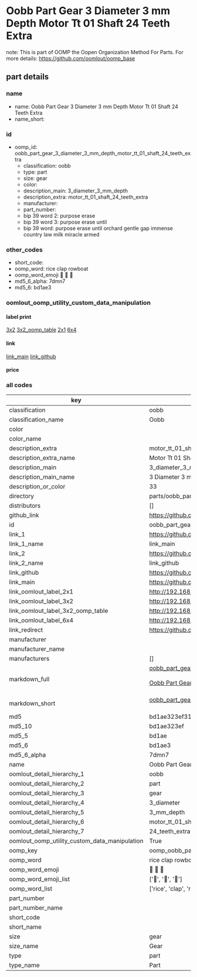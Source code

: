 # Oobb Part Gear 3 Diameter 3 mm Depth Motor Tt 01 Shaft 24 Teeth Extra  

note: This is part of OOMP the Oopen Organization Method For Parts. For more details: https://github.com/oomlout/oomp_base

##  part details
  







### name
* name: Oobb Part Gear 3 Diameter 3 mm Depth Motor Tt 01 Shaft 24 Teeth Extra
* name_short: 
### id
* oomp_id: oobb_part_gear_3_diameter_3_mm_depth_motor_tt_01_shaft_24_teeth_extra
  * classification: oobb
  * type: part
  * size: gear
  * color: 
  * description_main: 3_diameter_3_mm_depth
  * description_extra: motor_tt_01_shaft_24_teeth_extra
  * manufacturer: 
  * part_number: 
  * bip 39 word 2: purpose erase
  * bip 39 word 3: purpose erase until
  * bip 39 word: purpose erase until orchard gentle gap immense country law milk miracle armed

### other_codes
* short_code: 
* oomp_word: rice clap rowboat
* oomp_word_emoji :rice: :clap: :rowboat:
* md5_6_alpha: 7dmn7
* md5_6: bd1ae3






### oomlout_oomp_utility_custom_data_manipulation
#### label print
[3x2](http://192.168.1.245:1112/?label=oomp%207dmn7)
[3x2_oomp_table](http://192.168.1.108:1112/?label=oomp%207dmn7)
[2x1](http://192.168.1.242:1112/?label=oomp%207dmn7)
[6x4](http://192.168.1.55:1112/?label=oomp%207dmn7)    

#### link

[link_main](https://github.com/oomlout/oomlout_oomp_version_1_messy/tree/main/parts/oobb_part_gear_3_diameter_3_mm_depth_motor_tt_01_shaft_24_teeth_extra) [link_github](https://github.com/oomlout/oomlout_oomp_version_1_messy/tree/main/parts/oobb_part_gear_3_diameter_3_mm_depth_motor_tt_01_shaft_24_teeth_extra)                             

#### price







### all codes 
| key | value |  
| --- | --- |  
| classification | oobb |  
| classification_name | Oobb |  
| color |  |  
| color_name |  |  
| description_extra | motor_tt_01_shaft_24_teeth_extra |  
| description_extra_name | Motor Tt 01 Shaft 24 Teeth Extra |  
| description_main | 3_diameter_3_mm_depth |  
| description_main_name | 3 Diameter 3 mm Depth |  
| description_or_color | 33 |  
| directory | parts/oobb_part_gear_3_diameter_3_mm_depth_motor_tt_01_shaft_24_teeth_extra |  
| distributors | [] |  
| github_link | https://github.com/oomlout/oomlout_oomp_part_src/tree/main/parts/oobb_part_gear_3_diameter_3_mm_depth_motor_tt_01_shaft_24_teeth_extra |  
| id | oobb_part_gear_3_diameter_3_mm_depth_motor_tt_01_shaft_24_teeth_extra |  
| link_1 | https://github.com/oomlout/oomlout_oomp_version_1_messy/tree/main/parts/oobb_part_gear_3_diameter_3_mm_depth_motor_tt_01_shaft_24_teeth_extra |  
| link_1_name | link_main |  
| link_2 | https://github.com/oomlout/oomlout_oomp_version_1_messy/tree/main/parts/oobb_part_gear_3_diameter_3_mm_depth_motor_tt_01_shaft_24_teeth_extra |  
| link_2_name | link_github |  
| link_github | https://github.com/oomlout/oomlout_oomp_version_1_messy/tree/main/parts/oobb_part_gear_3_diameter_3_mm_depth_motor_tt_01_shaft_24_teeth_extra |  
| link_main | https://github.com/oomlout/oomlout_oomp_version_1_messy/tree/main/parts/oobb_part_gear_3_diameter_3_mm_depth_motor_tt_01_shaft_24_teeth_extra |  
| link_oomlout_label_2x1 | http://192.168.1.242:1112/?label=oomp%207dmn7 |  
| link_oomlout_label_3x2 | http://192.168.1.245:1112/?label=oomp%207dmn7 |  
| link_oomlout_label_3x2_oomp_table | http://192.168.1.108:1112/?label=oomp%207dmn7 |  
| link_oomlout_label_6x4 | http://192.168.1.55:1112/?label=oomp%207dmn7 |  
| link_redirect | https://github.com/oomlout/oomlout_oomp_version_1_messy/tree/main/parts/oobb_part_gear_3_diameter_3_mm_depth_motor_tt_01_shaft_24_teeth_extra |  
| manufacturer |  |  
| manufacturer_name |  |  
| manufacturers | [] |  
| markdown_full | [oobb_part_gear_3_diameter_3_mm_depth_motor_tt_01_shaft_24_teeth_extra](none)<br>[](none)<br>[Oobb Part Gear 3 Diameter 3 Mm Depth Motor Tt 01 Shaft 24 Teeth Extra](none)<br><br> |  
| markdown_short | [oobb_part_gear_3_diameter_3_mm_depth_motor_tt_01_shaft_24_teeth_extra](none)<br><br> |  
| md5 | bd1ae323ef310e317d3099c1dc531d73 |  
| md5_10 | bd1ae323ef |  
| md5_5 | bd1ae |  
| md5_6 | bd1ae3 |  
| md5_6_alpha | 7dmn7 |  
| name | Oobb Part Gear 3 Diameter 3 mm Depth Motor Tt 01 Shaft 24 Teeth Extra |  
| oomlout_detail_hierarchy_1 | oobb |  
| oomlout_detail_hierarchy_2 | part |  
| oomlout_detail_hierarchy_3 | gear |  
| oomlout_detail_hierarchy_4 | 3_diameter |  
| oomlout_detail_hierarchy_5 | 3_mm_depth |  
| oomlout_detail_hierarchy_6 | motor_tt_01_shaft |  
| oomlout_detail_hierarchy_7 | 24_teeth_extra |  
| oomlout_oomp_utility_custom_data_manipulation | True |  
| oomp_key | oomp_oobb_part_gear_3_diameter_3_mm_depth_motor_tt_01_shaft_24_teeth_extra |  
| oomp_word | rice clap rowboat |  
| oomp_word_emoji | :rice: :clap: :rowboat: |  
| oomp_word_emoji_list | [':rice:', ':clap:', ':rowboat:'] |  
| oomp_word_list | ['rice', 'clap', 'rowboat'] |  
| part_number |  |  
| part_number_name |  |  
| short_code |  |  
| short_name |  |  
| size | gear |  
| size_name | Gear |  
| type | part |  
| type_name | Part |  
